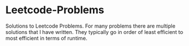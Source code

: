 # Leetcode-Problems
Solutions to Leetcode Problems. For many problems there are multiple solutions that I have written. They typically go in order of least efficient to most efficient in terms of runtime.
